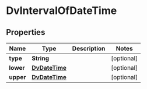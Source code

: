 

# DvIntervalOfDateTime


## Properties

| Name | Type | Description | Notes |
|------------ | ------------- | ------------- | -------------|
|**type** | **String** |  |  [optional] |
|**lower** | [**DvDateTime**](DvDateTime.md) |  |  [optional] |
|**upper** | [**DvDateTime**](DvDateTime.md) |  |  [optional] |



